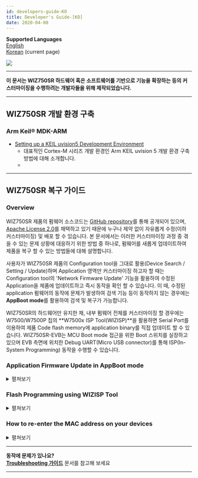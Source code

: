 ```yaml
---
id: developers-guide-KO
title: Developer's Guide-[KO]
date: 2020-04-08
---
```


**Supported Languages**  
[English](./Developers-Guide-EN.md)  
[Korean](./Developers-Guide-KO.md) (current page)

![](https://d3cmhcsnvv7jc.cloudfront.net/docs/img/products/wiz750sr/docs_icon.png)

-----

**이 문서는 WIZ750SR 하드웨어 혹은 소프트웨어를 기반으로 기능을 확장하는 등의 커스터마이징을 수행하려는 개발자들을 위해 제작되었습니다.**

-----

## WIZ750SR 개발 환경 구축

### Arm Keil® MDK-ARM

  - [Setting up a KEIL uvision5 Development Environment](./mdk-arm.md)
      - 대표적인 Cortex-M 시리즈 개발 환경인 Arm KEIL uvision 5 개발 환경 구축 방법에 대해 소개합니다.
      - 
<!-- 
**StablE Contest 참가자를 위한 KEIL 라이선스 제공 안내**  
WIZnet에서는 Hackster.io에서 개최되는 [Serial to Ethernet, StablE](https://www.hackster.io/contests/wiznet) 컨테스트(2018 3/16 \~ 6/30) 참가자 중, 신청자를 대상으로 Arm에서 제공하는 Time-limited KEIL 라이선스를 발급해 드릴 예정입니다. 라이선스 신청 방법은 2018년 4월 중에 [CONTEST BRIEF](https://www.hackster.io/contests/wiznet)에 안내됩니다.
 -->
 
<!--
### Eclipse IDE with GNU Arm toolchain

  - [Setting up a Eclipse IDE Development Environment](/img/products/wiz750sr/developers/eclipse/en) 
      - 대중적인 무료 embedded 개발 환경인 Eclipse IDE와 GNU Arm toolchain으로 개발 환경을 구축하는 방법에 대해 소개합니다.
      - **곧 업데이트 될 예정입니다.**
-->
-----

## WIZ750SR 복구 가이드

### Overview

WIZ750SR 제품의 펌웨어 소스코드는 [GitHub repository](https://github.com/Wiznet/WIZ750SR)를 통해 공개되어 있으며, [Apache License 2.0](https://github.com/Wiznet/WIZ750SR/blob/master/LICENSE)를 채택하고 있기 때문에 누구나 제약 없이 자유롭게 수정(이하 커스터마이징) 및 배포 할 수 있습니다. 본 문서에서는 이러한 커스터마이징 과정 중 겪을 수 있는 문제 상황에 대응하기 위한 방법 중 하나로, 펌웨어를 새롭게 업데이트하여 제품을 복구 할 수 있는 방법들에 대해 설명합니다.

사용자가 WIZ750SR 제품의 Configuration tool을 그대로 활용(Device Search / Setting / Update)하며 Application 영역만 커스터마이징 하고자 할 때는 Configuration tool의 'Network Firmware Update' 기능을 활용하여 수정된 Application을 제품에 업데이트하고 즉시 동작을 확인 할 수 있습니다. 이 때, 수정된 application 펌웨어의 동작에 문제가 발생하여 검색 기능 등이 동작하지 않는 경우에는 **AppBoot mode**를 활용하여 검색 및 복구가 가능합니다.

WIZ750SR의 하드웨어만 유지한 채, 내부 펌웨어 전체를 커스터마이징 할 경우에는 W7500/W7500P 칩의 **W7500x ISP Tool(WIZISP)**을 활용하면 Serial Port를 이용하여 제품 Code flash memory에 application binary를 직접 업데이트 할 수 있습니다. WIZ750SR-EVB는 MCU Boot mode 접근을 위한 Boot 스위치를 실장하고 있으며 EVB 측면에 위치한 Debug UART(Micro USB connector)를 통해 ISP(In-System Programming) 동작을 수행할 수 있습니다.

### Application Firmware Update in AppBoot mode

<details>
<summary>펼쳐보기</summary>

수정된 Application 펌웨어가 정상적으로 동작하지 않을 경우, WIZ750SR 제품을 AppBoot mode로 부팅하여
복구할 수 있습니다. AppBoot 영역은 WIZ750SR 장치 Application의 펌웨어 업데이트와 복구 등을
지원하기 위해 준비된 것으로, Code flash memory의 **초기 28KB 부분(0x0000\_0000 \~
0x0000\_6FFF)**에 위치하여 다음 기능을 수행할 수 있도록 디자인 되었습니다.

  - **Configuration tool을 이용한 장치 검색 기능**
  - **장치의 설정 값 변경 및 저장 기능**
      - Factory reset 기능 포함
  - **Application 영역 펌웨어의 네트워크 업데이트 기능**

따라서, 사용자 목적에 맞춰 수정된 Application 펌웨어에 오류가 있는 등의 이유로 인해 정상적인 동작이 이루어지지 않을
경우에도 AppBoot 모드를 활용하면 Configurtation tool로 제품을 검색하고 새로운 펌웨어를 업데이트 하는
것이 가능합니다. WIZ750SR-EVB를 활용할 경우, EVB 보드의 AppBoot 스위치를 'Boot'에 위치 시킨 후
Reboot를 수행하면 AppBoot 모드로 접근할 수 있습니다.

다음 단계를 따라 AppBoot mode를 이용한 네트워크 펌웨어 업데이트를 수행 할 수 있습니다. (WIZ750SR-EVB
Rev1.0 기준)

** 1. WIZ750SR을 AppBoot 모드로 전환 **

  - WIZ750SR-EVB의 'App\_Boot' 스위치를 'Boot'로 변경한 후 장치를 Reboot하면 AppBoot
    모드가 활성화 됩니다.
  - 성공적으로 AppBoot 모드가 활성화 되면 모듈의 Status LED가 빠르게 번갈아 점멸합니다.

![](https://d3cmhcsnvv7jc.cloudfront.net/docs/img/products/wiz750sr/developers/wiz750sr-evb-appboot-boxxx.png)

** 2. Configuration Tool을 이용하여 제품 검색 **

  - WIZnet-S2E-Tool-GUI(Configuration tool for WIZ750SR series)로 장치
    검색(Search)을 수행합니다.
  - Configuration tool을 이용한 장치의 검색과 펌웨어 업데이트는 TCP/IP 네트워크를 통해 이루어지므로,
    사용자 PC와 Device는 서로 네트워킹이 가능하여야 합니다.
  - 장치가 AppBoot 모드인 경우, 검색된 장치의 status가 'BOOT'로 표시됩니다.

![](https://d3cmhcsnvv7jc.cloudfront.net/docs/img/products/wiz750sr/developers/configtool-status-boot-box.png)

** 3. 장치에 새로운 펌웨어 업데이트 **

  - Configuration tool의 펌웨어 업데이트(Upload) 버튼을 눌러 새로운 펌웨어를 선택한 후 'Open'을
    누릅니다.
      - 최신 버전의 Configuration tool은 [WIZnet-S2E-Tool-GUI GitHub
        repository](https://github.com/Wiznet/WIZnet-S2E-Tool-GUI/releases)에서
        다운로드 할 수 있습니다.
  - 해당 과정은 일반적인 application 펌웨어 업데이트 과정과 동일합니다.

** 4. 장치를 Application 동작 모드로 전환 **

  - WIZ750SR-EVB의 'App\_Boot' 스위치를 'Normal'로 변경한 후 장치를 Reboot합니다.
  - 이제 사용자의 application 펌웨어가 동작하는 것을 확인할 수 있습니다.

</details>

### Flash Programming using WIZISP Tool

<details>
<summary>펼쳐보기</summary>

사용자는 ISP Tool을 사용하여 WIZ750SR의 전체(App+Boot) 펌웨어 업데이트를 진행할 수 있습니다.

:::note
[Go to ISP tool manual & Program download](./../../iMCU/W7500/documents/appnote/How-to-use-ISP-tool.md)
:::

먼저, Micro USB type B 케이블을 이용하여 PC와 장치를 연결합니다.

장치관리자를 열어 인식된 시리얼 포트 번호를 확인합니다.  
('Silicon Labs CP210x USB to UART Bridge(COMX)')

![장치관리자 포트 확인](/img/products/wiz750sr/developerguide/dev_manager.png)

:::note
디바이스 드라이버가 자동으로 설치되지 않는 경우 아래 링크에서 테스트
환경에 맞는 드라이버를 다운받아 설치합니다.

[CP210x Driver download page](https://www.silabs.com/products/development-tools/software/usb-to-uart-bridge-vcp-drivers)
:::

**1. WIZ750SR을 Boot 모드로 전환**

\- WIZ750SR-EVB의 'Boot' 스위치를 'Boot'로 변경한 후 장치를 Reboot하면 Boot 모드로 전환됩니다.
Boot 모드 활성화 상태에서는 모듈의 Link LED(blue)가 꺼집니다.

![](https://d3cmhcsnvv7jc.cloudfront.net/docs/img/products/wiz750sr/developerguide/boot_sw.png)

**2. 펌웨어 업데이트**

W7500 ISP 프로그램을 실행합니다.

  - 'Step 1 - Serial Option' 부분의 시리얼 포트와 Baud rate를 설정합니다. (default:
    115200)
  - 'Open' 버튼을 클릭하여 포트를 오픈하고, 하단 상태 바의 Serial open complete 메시지를 확인합니다.

![](https://d3cmhcsnvv7jc.cloudfront.net/docs/img/products/wiz750sr/developers/fwupdate-wizisp/isp_tool-1-201807.png)

  - **'Step 2 - Erase' 설정에서 'Erase All Code Memory'을 선택합니다.**

![](https://d3cmhcsnvv7jc.cloudfront.net/docs/img/products/wiz750sr/developers/fwupdate-wizisp/isp_tool-2-201807.png)

:::note
**'Erase All Data/Code Memory' 옵션으로
진행할 경우 Mac address를 포함한 모든 데이터가 초기화됩니다.**
:::

  - Browse 버튼을 눌러 업데이트 할 바이너리 파일을 선택합니다.
  - ISP Start 버튼을 눌러 firmware writing을 시작합니다.

![](https://d3cmhcsnvv7jc.cloudfront.net/docs/img/products/wiz750sr/developerguide/processing.png)

  - 펌웨어 업데이트가 완료되면 Download Complete라는 메시지와 함께 팝업창이 나타납니다.

![](https://d3cmhcsnvv7jc.cloudfront.net/docs/img/products/wiz750sr/developerguide/complete.png)

업데이트가 완료되면 Link LED가 켜집니다.

'Boot' 스위치를 'Normal'로 변경한 후 Reboot 하여 펌웨어 업데이트를 완료합니다.

</details>

### How to re-enter the MAC address on your devices

<details>
<summary>펼쳐보기</summary>

만약 실수로 WIZISP 프로그램을 이용한 펌웨어 프로그래밍 중 'Erase Data Block All Code Block'
Erase 옵션이 선택된 경우, Data flash block에 위치한 MAC 주소 및 제품 설정 정보가 삭제됩니다. 이 때,
MAC 주소는 다음 과정을 통해 재입력 할 수 있습니다.

:::note
<a href="https://d3cmhcsnvv7jc.cloudfront.net/docs/img/products/wiz750sr/developers/restore-mac/wizmactool_v20151127.zip" target="_blank">Download the WizMACTool Program</a>  
:::

MAC 주소 재 입력 과정은 WIZ750SR의 Debug UART (ISP port)를 통해 이루어집니다. 따라서 Windows
장치관리자를 통해 'Silicon Labs CP210x USB to UART Bridge (COMX)'의 COM port
번호를 확인하시기 바랍니다.

![Device Manager](/img/products/wiz750sr/developerguide/isptool/en_device_manager.png)

:::note
디바이스 드라이버가 자동으로 설치되지 않는 경우 아래 링크에서 테스트
환경에 맞는 드라이버를 다운받아 설치합니다. [CP210x Driver download
page](https://www.silabs.com/products/development-tools/software/usb-to-uart-bridge-vcp-drivers)
:::

**1. WIZ750SR을 Normal 모드로 전환**

  - WIZ750SR-EVB의 모든 slide switch를 'normal'로 변경 한 후 장치를 Reboot 합니다.

![](https://d3cmhcsnvv7jc.cloudfront.net/docs/img/products/wiz750sr/developers/restore-mac/wiz750sr-evb-switch_normal.png)

**2. WizMACTool 프로그램 실행**

**3. 아래와 같이 프로그램 설정**

  - 확인한 시리얼 설정 적용(baud rate: 115200) 후 Open 버튼을 눌러 포트 오픈
  - 제품에 입력할 MAC 주소를 colon(:)과 함께 입력
  - 'For Writing WIZ107SR MAC' 옵션 체크(WIZ750SR과 호환)

![](https://d3cmhcsnvv7jc.cloudfront.net/docs/img/products/wiz750sr/developers/restore-mac/wiz750sr-wizmactool-1.png)

**4. 'Write MAC' 버튼을 눌러 입력**

**5. 완료**

  - MAC 주소가 성공적으로 입력될 경우, 하단 Serial terminal을 통해 장치에 입력된 MAC 주소 정보를 확인 할
    수 있습니다.

![](https://d3cmhcsnvv7jc.cloudfront.net/docs/img/products/wiz750sr/developers/restore-mac/wiz750sr-wizmactool-2.png)

</details>

-----

**동작에 문제가 있나요?**  
**[Troubleshooting 가이드](./Trouble-Shooting-KO.md)** 문서를 참고해 보세요

-----
